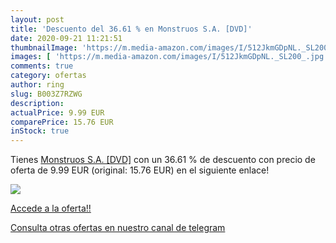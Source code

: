 ```yaml
---
layout: post
title: 'Descuento del 36.61 % en Monstruos S.A. [DVD]'
date: 2020-09-21 11:21:51
thumbnailImage: 'https://m.media-amazon.com/images/I/512JkmGDpNL._SL200_.jpg'
images: [ 'https://m.media-amazon.com/images/I/512JkmGDpNL._SL200_.jpg' ]
comments: true
category: ofertas
author: ring
slug: B003Z7RZWG
description:
actualPrice: 9.99 EUR
comparePrice: 15.76 EUR
inStock: true
---
```


Tienes [Monstruos S.A. [DVD]](https://www.amazon.com/dp/B003Z7RZWG/?tag=redken08-20) con un 36.61 % de descuento con precio de oferta de 9.99 EUR (original: 15.76 EUR) en el siguiente enlace!

[![](https://m.media-amazon.com/images/I/512JkmGDpNL._SL200_.jpg)](https://www.amazon.com/dp/B003Z7RZWG/?tag=redken08-20)

[Accede a la oferta!!](https://www.amazon.com/dp/B003Z7RZWG/?tag=redken08-20)

[Consulta otras ofertas en nuestro canal de telegram](https://t.me/s/ofertas25)
